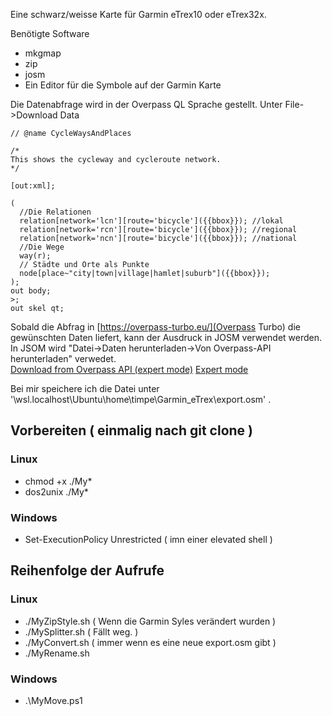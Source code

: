 Eine schwarz/weisse Karte für Garmin eTrex10 oder eTrex32x.

Benötigte Software
* mkgmap 
* zip
* josm
* Ein Editor für die Symbole auf der Garmin Karte

Die Datenabfrage wird in der Overpass QL Sprache gestellt. Unter File->Download Data
```
// @name CycleWaysAndPlaces

/*
This shows the cycleway and cycleroute network.
*/

[out:xml];

(
  //Die Relationen
  relation[network='lcn'][route='bicycle']({{bbox}}); //lokal
  relation[network='rcn'][route='bicycle']({{bbox}}); //regional
  relation[network='ncn'][route='bicycle']({{bbox}}); //national
  //Die Wege
  way(r);
  // Städte und Orte als Punkte
  node[place~"city|town|village|hamlet|suburb"]({{bbox}});
);
out body;
>;
out skel qt;
```

Sobald die Abfrag in [https://overpass-turbo.eu/](Overpass Turbo) die gewünschten Daten liefert, kann der Ausdruck in JOSM verwendet werden. 
In JSOM wird "Datei->Daten herunterladen->Von Overpass-API herunterladen" verwedet.  
[Download from Overpass API (expert mode)](https://josm.openstreetmap.de/wiki/Help/Action/Download) [Expert mode](https://josm.openstreetmap.de/wiki/Help/ExpertMode)

Bei mir speichere ich die Datei unter '\\wsl.localhost\Ubuntu\home\timpe\Garmin_eTrex\export.osm' .

## Vorbereiten ( einmalig nach git clone )
### Linux
* chmod +x ./My*
* dos2unix ./My*
### Windows
* Set-ExecutionPolicy Unrestricted ( imn einer elevated shell )

## Reihenfolge der Aufrufe 
### Linux
* ./MyZipStyle.sh ( Wenn die Garmin Syles verändert wurden )
* ./MySplitter.sh ( Fällt weg. )
* ./MyConvert.sh ( immer wenn es eine neue export.osm gibt )
* ./MyRename.sh
### Windows
* .\MyMove.ps1
